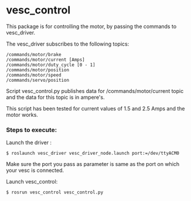 # vesc_control

This package is for controlling the motor, by passing the commands to vesc_driver.

The vesc_driver subscribes to the following topics:
```
/commands/motor/brake  
/commands/motor/current [Amps]  
/commands/motor/duty_cycle [0 - 1]  
/commands/motor/position  
/commands/motor/speed
/commands/servo/position
```
Script vesc_control.py  publishes data for /commands/motor/current topic
and the data for this topic is in ampere's.

This script has been tested for current values of 1.5 and 2.5 Amps and the motor works.

### Steps to execute:
Launch the driver :
```
$ roslaunch vesc_driver vesc_driver_node.launch port:=/dev/ttyACM0
```
Make sure the port you pass as parameter is same as the port on which your vesc is connected.

Launch vesc_control:
```
$ rosrun vesc_control vesc_control.py
```
